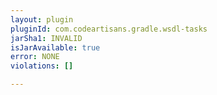 ```yaml
---
layout: plugin
pluginId: com.codeartisans.gradle.wsdl-tasks
jarSha1: INVALID
isJarAvailable: true
error: NONE
violations: []

---
```

